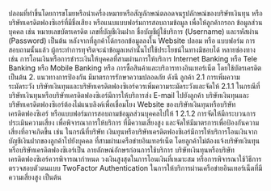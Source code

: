 ปลอมที่ทําขึ้นโดยการขโมยหรือนำเครื่องหมายหรือสัญลักษณ์ตลอดจนรูปลักษณ์ของบริษัทเงินทุน
หรือบริษัทเครดิตฟองซิเอร์ที่มีชื่อเสียง หรือแนบแบบฟอร์มการสอบถามข้อมูล เพื่อให้ลูกค้ากรอก
ข้อมูลส่วนบุคคล เช่น หมายเลขบัตรเครดิต เลขที่บัญชีเงินฝาก ชื่อบัญชีผู้ใช้บริการ (Username)
และรหัสผ่าน (Password) เป็นต้น หลังจากที่ลูกค้าได้กรอกข้อมูลลงใน Website ปลอม หรือ แบบฟอร์ม
การสอบถามนั้นแล้ว ผู้กระทำการทุจริตจะนำข้อมูลเหล่านั้นไปใช้ประโยชน์ในทางมิชอบได้
หลายช่องทาง เช่น การโอนเงินหรือการชำระเงินให้บุคคลที่สามผ่านการให้บริการ Internet
Banking หรือ Tele Banking หรือ Mobile Banking หรือ การซื้อสินค้าและบริการทางอินเทอร์เน็ต
โดยใช้บัตรเครดิต เป็นต้น
2. แนวทางการป้องกัน
มีมาตรการรักษาความปลอดภัย ดังนี
ลูกค้า
2.1 การเพิ่มความระมัดระวัง
บริษัทเงินทุนและบริษัทเครดิตฟองซิเอร์ควรเพิ่มความระมัดระวังและจัดให้
2.1.1 ในกรณีที่บริษัทเงินทุนหรือบริษัทเครดิตฟองซิเอร์มีการให้บริการส่ง
E-mail ไปยังลูกค้า บริษัทเงินทุนและบริษัทเครดิตฟองซิเอร์ต้องไม่แนบลิงค์เพื่อเชื่อมโยง Website
ของบริษัทเงินทุนหรือบริษัทเครดิตฟองซิเอร์ หรือแบบฟอร์มการสอบถามข้อมูลส่วนบุคคลไปให้
1
2.1.2 การจัดให้มีกระบวนการประเมินความเสี่ยง เพื่อพิจารณาการให้บริการ
ที่มีความเสี่ยงสูง และจัดให้มีมาตรการเพื่อป้องกันความเสี่ยงที่อาจเกิดขึ้น เช่น ในกรณีที่บริษัท
เงินทุนหรือบริษัทเครดิตฟองซิเอร์มีการให้บริการโอนเงินจากบัญชีเงินฝากของลูกค้าไปยังบุคคล
ที่สามผ่านเครือข่ายอินเทอร์เน็ต โดยลูกค้าไม่ต้องแจ้งบริษัทเงินทุนหรือบริษัทเครดิตฟองซิเอร์เป็น
ลายลักษณ์อักษรก่อนการใช้บริการ บริษัทเงินทุนหรือบริษัทเครดิตฟองซิเอร์ควรพิจารณากำหนด
วงเงินสูงสุดในการโอนเงินที่เหมาะสม หรือการพิจารณาใช้วิธีการตรวจสอบตัวตนแบบ TwoFactor Authentication ในการให้บริการผ่านเครือข่ายอินเทอร์เน็ตที่มีความเสี่ยงสูง เป็นต้น
